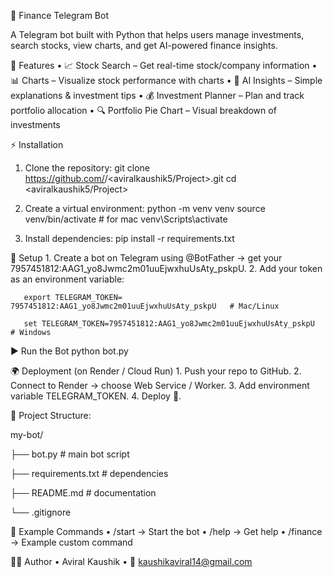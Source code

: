 💸 Finance Telegram Bot

A Telegram bot built with Python that helps users manage investments, search stocks, view charts, and get AI-powered finance insights.


🚀 Features
	•	📈 Stock Search – Get real-time stock/company information
	•	📊 Charts – Visualize stock performance with charts
	•	🤖 AI Insights – Simple explanations & investment tips
	•	💰 Investment Planner – Plan and track portfolio allocation
	•	🔍 Portfolio Pie Chart – Visual breakdown of investments

⚡ Installation
1. Clone the repository:
    git clone https://github.com/<aviralkaushik5>/<aviralkaushik5/Project>.git
    cd <aviralkaushik5/Project>

2. Create a virtual environment:
    python -m venv venv
    source venv/bin/activate   # for mac
    venv\Scripts\activate
   
4. Install dependencies:
    pip install -r requirements.txt

🔑 Setup
	1.	Create a bot on Telegram using @BotFather → get your 7957451812:AAG1_yo8Jwmc2m01uuEjwxhuUsAty_pskpU.
	2.	Add your token as an environment variable:
       
       export TELEGRAM_TOKEN= 7957451812:AAG1_yo8Jwmc2m01uuEjwxhuUsAty_pskpU   # Mac/Linux
      
       set TELEGRAM_TOKEN=7957451812:AAG1_yo8Jwmc2m01uuEjwxhuUsAty_pskpU      # Windows

▶️ Run the Bot
   python bot.py


🌍 Deployment (on Render / Cloud Run)
	1.	Push your repo to GitHub.
	2.	Connect to Render → choose Web Service / Worker.
	3.	Add environment variable TELEGRAM_TOKEN.
	4.	Deploy 🚀.


 📂 Project Structure:

my-bot/

├── bot.py             		 # main bot script

├── requirements.txt  		  # dependencies

├── README.md        		   # documentation

└── .gitignore


📝 Example Commands
	•	/start → Start the bot
	•	/help → Get help
	•	/finance → Example custom command

 👨‍💻 Author
	•	Aviral Kaushik
	•	📧 kaushikaviral14@gmail.com
	
 
